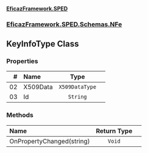 #### [EficazFramework.SPED](EficazFrameworkSPED.md 'EficazFramework SPED')
### [EficazFramework.SPED.Schemas.NFe](EficazFramework.SPED.Schemas.NFe.md 'EficazFramework.SPED.Schemas.NFe')

## KeyInfoType Class
### Properties

| # | Name | Type | |
| ---: | :--- | :---: | :--- |
| 02 | X509Data | `X509DataType` |  |
| 03 | Id | `String` |  |
### Methods

| Name | Return Type | |
| :--- | :---: | :--- |
| OnPropertyChanged(string) | `Void` |  |
